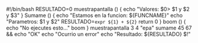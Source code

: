 
#!/bin/bash
RESULTADO=0
muestrapantalla () {
echo "Valores: $0> $1 y $2 y $3"
}
Sumame () {
          echo "Estamos en la funcion: ${FUNCNAME}"
          echo "Parametros: $1 y $2"
          RESULTADO=`expr ${1} + ${2}`
          return 0
}
boom () {
   echo "No ejecutes esto..."
   boom
}
muestrapantalla 3 4 "epa"
sumame 45 67 && echo "OK"   echo "Ocurrio un error"
echo "Resultado: ${RESULTADO} $!"
